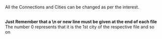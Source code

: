 <p>All the Connections and Cities can be changed as per the interest.</p><br>
<strong><e>Just Remember that a \n or new line must be given at the end of each file</e></strong><br>
The number 0 represents that it is the 1st city of the respective file and so on<br>
